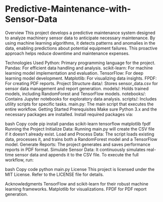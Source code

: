 # Predictive-Maintenance-with-Sensor-Data
Overview
This project develops a predictive maintenance system designed to analyze machinery sensor data to anticipate necessary maintenance. By using machine learning algorithms, it detects patterns and anomalies in the data, enabling predictions about potential equipment failures. This proactive approach helps reduce downtime and maintenance expenses.

Technologies Used
Python: Primary programming language for the project.
Pandas: For efficient data handling and analysis.
scikit-learn: For machine learning model implementation and evaluation.
TensorFlow: For deep learning model development.
Matplotlib: For visualizing data insights.
FPDF: For creating PDF reports.
Project Structure
data/: Stores sensor_data.csv for sensor data management and report generation.
models/: Holds trained models, including RandomForest and TensorFlow models.
notebooks/: Contains Jupyter notebooks for exploratory data analysis.
scripts/: Includes utility scripts for specific tasks.
main.py: The main script that executes the entire workflow.
Getting Started
Prerequisites
Make sure Python 3.x and the necessary packages are installed. Install required packages via:

bash
Copy code
pip install pandas scikit-learn tensorflow matplotlib fpdf
Running the Project
Initialize Data: Running main.py will create the CSV file if it doesn’t already exist.
Load and Process Data: The script loads existing data, processes it, and trains both a RandomForest model and a TensorFlow model.
Generate Reports: The project generates and saves performance reports in PDF format.
Simulate Sensor Data: It continuously simulates real-time sensor data and appends it to the CSV file.
To execute the full workflow, run:

bash
Copy code
python main.py
License
This project is licensed under the MIT License. Refer to the LICENSE file for details.

Acknowledgments
TensorFlow and scikit-learn for their robust machine learning frameworks.
Matplotlib for visualizations.
FPDF for PDF report generation.
